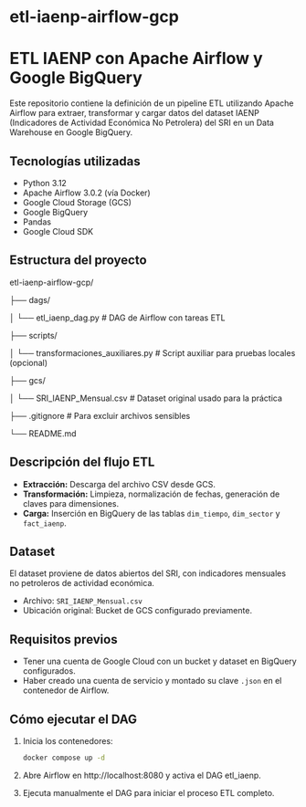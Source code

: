 # etl-iaenp-airflow-gcp
# ETL IAENP con Apache Airflow y Google BigQuery

Este repositorio contiene la definición de un pipeline ETL utilizando Apache Airflow para extraer, transformar y cargar datos del dataset IAENP (Indicadores de Actividad Económica No Petrolera) del SRI en un Data Warehouse en Google BigQuery.

## Tecnologías utilizadas

- Python 3.12
- Apache Airflow 3.0.2 (vía Docker)
- Google Cloud Storage (GCS)
- Google BigQuery
- Pandas
- Google Cloud SDK

## Estructura del proyecto
etl-iaenp-airflow-gcp/

├── dags/

│ └── etl_iaenp_dag.py # DAG de Airflow con tareas ETL

├── scripts/

│ └── transformaciones_auxiliares.py # Script auxiliar para pruebas locales (opcional)

├── gcs/

│ └── SRI_IAENP_Mensual.csv # Dataset original usado para la práctica

├── .gitignore # Para excluir archivos sensibles

└── README.md

## Descripción del flujo ETL

- **Extracción:** Descarga del archivo CSV desde GCS.
- **Transformación:** Limpieza, normalización de fechas, generación de claves para dimensiones.
- **Carga:** Inserción en BigQuery de las tablas `dim_tiempo`, `dim_sector` y `fact_iaenp`.

## Dataset

El dataset proviene de datos abiertos del SRI, con indicadores mensuales no petroleros de actividad económica.

- Archivo: `SRI_IAENP_Mensual.csv`
- Ubicación original: Bucket de GCS configurado previamente.

## Requisitos previos

- Tener una cuenta de Google Cloud con un bucket y dataset en BigQuery configurados.
- Haber creado una cuenta de servicio y montado su clave `.json` en el contenedor de Airflow.

## Cómo ejecutar el DAG

1. Inicia los contenedores:
   ```bash
   docker compose up -d
2. Abre Airflow en http://localhost:8080 y activa el DAG etl_iaenp.

3. Ejecuta manualmente el DAG para iniciar el proceso ETL completo.
